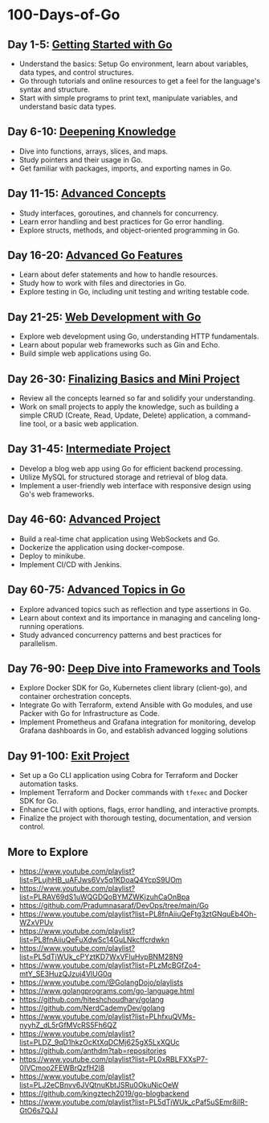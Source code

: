 # 100-Days-of-Go

## Day 1-5: [Getting Started with Go](/Getting_started/)

- Understand the basics: Setup Go environment, learn about variables, data types, and control structures.
- Go through tutorials and online resources to get a feel for the language's syntax and structure.
- Start with simple programs to print text, manipulate variables, and understand basic data types.

## Day 6-10: [Deepening Knowledge](/Deepening_knowledge/)

- Dive into functions, arrays, slices, and maps.
- Study pointers and their usage in Go.
- Get familiar with packages, imports, and exporting names in Go.

## Day 11-15: [Advanced Concepts](/Advanced_Concepts/)

- Study interfaces, goroutines, and channels for concurrency.
- Learn error handling and best practices for Go error handling.
- Explore structs, methods, and object-oriented programming in Go.

## Day 16-20: [Advanced Go Features](/Advanced_Features/)

- Learn about defer statements and how to handle resources.
- Study how to work with files and directories in Go.
- Explore testing in Go, including unit testing and writing testable code.

## Day 21-25: [Web Development with Go](/Web_Development/)

- Explore web development using Go, understanding HTTP fundamentals.
- Learn about popular web frameworks such as Gin and Echo.
- Build simple web applications using Go.

## Day 26-30: [Finalizing Basics and Mini Project](/Mini_Projects/)

- Review all the concepts learned so far and solidify your understanding.
- Work on small projects to apply the knowledge, such as building a simple CRUD (Create, Read, Update, Delete) application, a command-line tool, or a basic web application.

## Day 31-45: [Intermediate Project](/Intermediate_Project/)

- Develop a blog web app using Go for efficient backend processing.
- Utilize MySQL for structured storage and retrieval of blog data.
- Implement a user-friendly web interface with responsive design using Go's web frameworks.

## Day 46-60: [Advanced Project](/Advanced_Project/)

- Build a real-time chat application using WebSockets and Go.
- Dockerize the application using docker-compose.
- Deploy to minikube.
- Implement CI/CD with Jenkins.

## Day 60-75: [Advanced Topics in Go](/Advanced_topics/)

- Explore advanced topics such as reflection and type assertions in Go.
- Learn about context and its importance in managing and canceling long-running operations.
- Study advanced concurrency patterns and best practices for parallelism.

## Day 76-90: [Deep Dive into Frameworks and Tools](/Framworks_and_Tools/)

- Explore Docker SDK for Go, Kubernetes client library (client-go), and container orchestration concepts.
- Integrate Go with Terraform, extend Ansible with Go modules, and use Packer with Go for Infrastructure as Code.
- Implement Prometheus and Grafana integration for monitoring, develop Grafana dashboards in Go, and establish advanced logging solutions

## Day 91-100: [Exit Project](/Last_but_not_Least/)

- Set up a Go CLI application using Cobra for Terraform and Docker automation tasks.
- Implement Terraform and Docker commands with `tfexec` and Docker SDK for Go.
- Enhance CLI with options, flags, error handling, and interactive prompts.
- Finalize the project with thorough testing, documentation, and version control.

## More to Explore

- <https://www.youtube.com/playlist?list=PLujhHB_uAFJws6Vv5q1KDoaQ4YcpS9UOm>
- <https://www.youtube.com/playlist?list=PLRAV69dS1uWQGDQoBYMZWKjzuhCaOnBpa>
- <https://github.com/Pradumnasaraf/DevOps/tree/main/Go>
- <https://www.youtube.com/playlist?list=PL8fnAiiuQeFtg3ztGNquEb4Oh-WZxVPUv>
- <https://www.youtube.com/playlist?list=PL8fnAiiuQeFuXdwSc14GuLNkcffcrdwkn>
- <https://www.youtube.com/playlist?list=PL5dTjWUk_cPYztKD7WxVFluHvpBNM28N9>
- <https://www.youtube.com/playlist?list=PLzMcBGfZo4-mtY_SE3HuzQJzuj4VlUG0q>
- <https://www.youtube.com/@GolangDojo/playlists>
- <https://www.golangprograms.com/go-language.html>
- <https://github.com/hiteshchoudhary/golang>
- <https://github.com/NerdCademyDev/golang>
- <https://www.youtube.com/playlist?list=PLhfxuQVMs-nyyhZ_dL5rGfMVcRS5Fh6QZ>
- <https://www.youtube.com/playlist?list=PLDZ_9qD1hkzOcKtXqDCMj625gX5LxXQUc>
- <https://github.com/anthdm?tab=repositories>
- <https://www.youtube.com/playlist?list=PL0xRBLFXXsP7-0IVCmoo2FEWBrQzfH2l8>
- <https://www.youtube.com/playlist?list=PLJ2eCBnvv6JVQtnuKbtJSRu0OkuNicOeW>
- <https://github.com/kingztech2019/go-blogbackend>
- <https://www.youtube.com/playlist?list=PL5dTjWUk_cPaf5uSEmr8ilR-GtO6s7QJJ>
  
